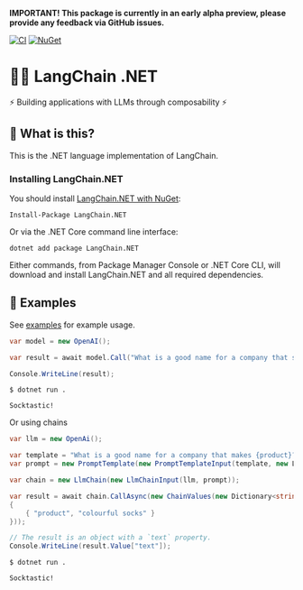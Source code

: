 **IMPORTANT! This package is currently in an early alpha preview, please provide any feedback via GitHub issues.**

[![CI](https://github.com/jeastham1993/langchain-dotnet/actions/workflows/release.yaml/badge.svg?branch=main)](https://github.com/jeastham1993/langchain-dotnet/actions/workflows/release.yaml)
[![NuGet](https://img.shields.io/nuget/vpre/langchain.net.svg)](https://www.nuget.org/packages/LangChain.NET)

# 🦜️🔗 LangChain .NET

⚡ Building applications with LLMs through composability ⚡

## 🤔 What is this?

This is the .NET language implementation of LangChain.

### Installing LangChain.NET

You should install [LangChain.NET with NuGet](https://www.nuget.org/packages/LangChain.NET/):

    Install-Package LangChain.NET
    
Or via the .NET Core command line interface:

    dotnet add package LangChain.NET

Either commands, from Package Manager Console or .NET Core CLI, will download and install LangChain.NET and all required dependencies.

## 🎉 Examples

See [examples](./examples) for example usage.

```c#
var model = new OpenAI();

var result = await model.Call("What is a good name for a company that sells colourful socks?");

Console.WriteLine(result);
```
```shell
$ dotnet run .

Socktastic!
```

Or using chains

```c#
var llm = new OpenAi();

var template = "What is a good name for a company that makes {product}?";
var prompt = new PromptTemplate(new PromptTemplateInput(template, new List<string>(1){"product"}));

var chain = new LlmChain(new LlmChainInput(llm, prompt));

var result = await chain.CallAsync(new ChainValues(new Dictionary<string, object>(1)
{
    { "product", "colourful socks" }
}));

// The result is an object with a `text` property.
Console.WriteLine(result.Value["text"]);
```
```shell
$ dotnet run .

Socktastic!
```